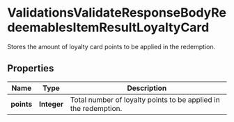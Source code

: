 

# ValidationsValidateResponseBodyRedeemablesItemResultLoyaltyCard

Stores the amount of loyalty card points to be applied in the redemption.

## Properties

| Name | Type | Description |
|------------ | ------------- | ------------- |
|**points** | **Integer** | Total number of loyalty points to be applied in the redemption. |



